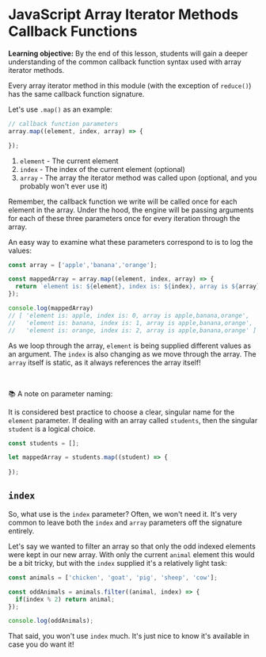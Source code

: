 <h1>
  <span class="headline">JavaScript Array Iterator Methods</span>
  <span class="subhead">Callback Functions</span>
</h1>

**Learning objective:** By the end of this lesson, students will gain a deeper understanding of the common callback function syntax used with array iterator methods.

Every array iterator method in this module (with the exception of `reduce()`) has the same callback function signature. 

Let's use `.map()` as an example: 

```javascript
// callback function parameters
array.map((element, index, array) => {

});
```

1. `element` - The current element
2. `index` - The index of the current element (optional)
3. `array` - The array the iterator method was called upon (optional, and you probably won't ever use it)

Remember, the callback function we write will be called once for each element in the array. Under the hood, the engine will be passing arguments for each of these three parameters once for every iteration through the array. 

An easy way to examine what these parameters correspond to is to log the values: 

```javascript
const array = ['apple','banana','orange'];

const mappedArray = array.map((element, index, array) => {
  return `element is: ${element}, index is: ${index}, array is ${array}`;
});

console.log(mappedArray)
// [ 'element is: apple, index is: 0, array is apple,banana,orange',
//   'element is: banana, index is: 1, array is apple,banana,orange',
//   'element is: orange, index is: 2, array is apple,banana,orange' ]
```

As we loop through the array, `element` is being supplied different values as an argument. The `index` is also changing as we move through the array. The `array` itself is static, as it always references the array itself! 

<br>

📚 A note on parameter naming: 

It is considered best practice to choose a clear, singular name for the `element` parameter. If dealing with an array called `students`, then the singular `student` is a logical choice.

```javascript
const students = [];

let mappedArray = students.map((student) => {
  
});
```

## `index`

So, what use is the `index` parameter? Often, we won't need it. It's very common to leave both the `index` and `array` parameters off the signature entirely. 

Let's say we wanted to filter an array so that only the odd indexed elements were kept in our new array. With only the current `animal` element this would be a bit tricky, but with the `index` supplied it's a relatively light task: 

```javascript
const animals = ['chicken', 'goat', 'pig', 'sheep', 'cow'];

const oddAnimals = animals.filter((animal, index) => {
  if(index % 2) return animal;
});

console.log(oddAnimals);
```

That said, you won't use `index` much. It's just nice to know it's available in case you do want it!
